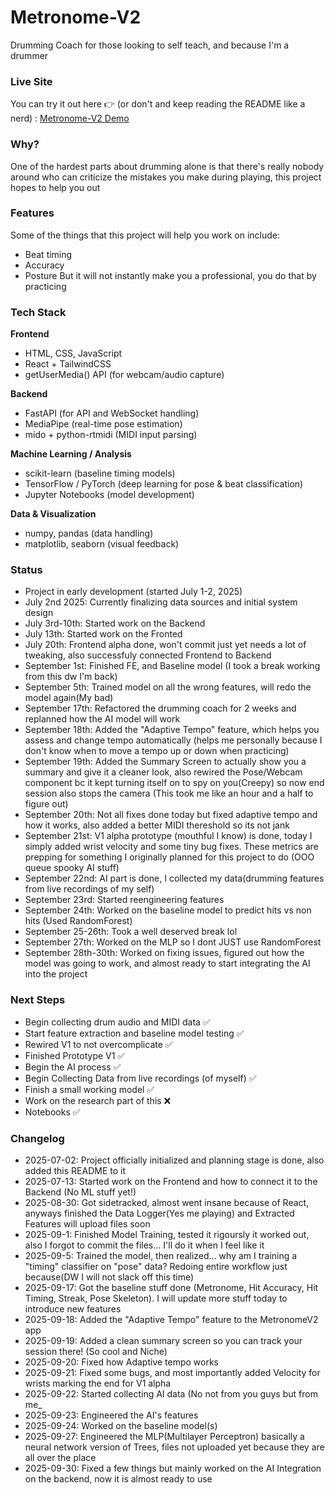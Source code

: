 # Metronome-V2
Drumming Coach for those looking to self teach, and because I'm a drummer

### Live Site
You can try it out here 👉 (or don't and keep reading the README like a nerd) : [Metronome-V2 Demo](https://metronome-v2.vercel.app/)


### Why?
One of the hardest parts about drumming alone is that there's really nobody around who can criticize the mistakes you make during playing, this project hopes to help you out

### Features
Some of the things that this project will help you work on include:
- Beat timing
- Accuracy
- Posture
But it will not instantly make you a professional, you do that by practicing

### Tech Stack
**Frontend**  
- HTML, CSS, JavaScript  
- React + TailwindCSS  
- getUserMedia() API (for webcam/audio capture)

**Backend**  
- FastAPI (for API and WebSocket handling)  
- MediaPipe (real-time pose estimation)  
- mido + python-rtmidi (MIDI input parsing)

**Machine Learning / Analysis**  
- scikit-learn (baseline timing models)  
- TensorFlow / PyTorch (deep learning for pose & beat classification)  
- Jupyter Notebooks (model development)

**Data & Visualization**  
- numpy, pandas (data handling)  
- matplotlib, seaborn (visual feedback)

### Status
- Project in early development (started July 1-2, 2025)
- July 2nd 2025: Currently finalizing data sources and initial system design
- July 3rd-10th: Started work on the Backend
- July 13th: Started work on the Fronted
- July 20th: Frontend alpha done, won't commit just yet needs a lot of tweaking, also successfuly connected Frontend to Backend
- September 1st: Finished FE, and Baseline model (I took a break working from this dw I'm back)
- September 5th: Trained model on all the wrong features, will redo the model again(My bad)
- September 17th: Refactored the drumming coach for 2 weeks and replanned how the AI model will work
- September 18th: Added the "Adaptive Tempo" feature, which helps you assess and change tempo automatically (helps me personally because I don't know when to move a tempo up or down when practicing)
- September 19th: Added the Summary Screen to actually show you a summary and give it a cleaner look, also rewired the Pose/Webcam component bc it kept turning itself on to spy on you(Creepy) so now end session also stops the camera (This took me like an hour and a half to figure out)
- September 20th: Not all fixes done today but fixed adaptive tempo and how it works, also added a better MIDI thereshold so its not jank
- September 21st: V1 alpha prototype (mouthful I know) is done, today I simply added wrist velocity and some tiny bug fixes. These metrics are prepping for something I originally planned for this project to do (OOO queue spooky AI stuff)
- September 22nd: AI part is done, I collected my data(drumming features from live recordings of my self)
- September 23rd: Started reengineering features
- September 24th: Worked on the baseline model to predict hits vs non hits (Used RandomForest)
- September 25-26th: Took a well deserved break lol
- September 27th: Worked on the MLP so I dont JUST use RandomForest
- September 28th-30th: Worked on fixing issues, figured out how the model was going to work, and almost ready to start integrating the AI into the project

### Next Steps
- Begin collecting drum audio and MIDI data ✅
- Start feature extraction and baseline model testing ✅
- Rewired V1 to not overcomplicate ✅
- Finished Prototype V1 ✅
- Begin the AI process ✅
- Begin Collecting Data from live recordings (of myself) ✅
- Finish a small working model ✅
- Work on the research part of this ❌
- Notebooks ✅




### Changelog
- 2025-07-02: Project officially initialized and planning stage is done, also added this README to it
- 2025-07-13: Started work on the Frontend and how to connect it to the Backend (No ML stuff yet!)
- 2025-08-30: Got sidetracked, almost went insane because of React, anyways finished the Data Logger(Yes me playing) and Extracted Features will upload files soon
- 2025-09-1: Finished Model Training, tested it rigoursly it worked out, also I forgot to commit the files... I'll do it when I feel like it
- 2025-09-5: Trained the model, then realized... why am I training a "timing" classifier on "pose" data? Redoing entire workflow just because(DW I will not slack off this time)
- 2025-09-17: Got the baseline stuff done (Metronome, Hit Accuracy, Hit Timing, Streak, Pose Skeleton). I will update more stuff today to introduce new features
- 2025-09-18: Added the "Adaptive Tempo" feature to the MetronomeV2 app
- 2025-09-19: Added a clean summary screen so you can track your session there! (So cool and Niche)
- 2025-09-20: Fixed how Adaptive tempo works
- 2025-09-21: Fixed some bugs, and most importantly added Velocity for wrists marking the end for V1 alpha
- 2025-09-22: Started collecting AI data (No not from you guys but from me_
- 2025-09-23: Engineered the AI's features
- 2025-09-24: Worked on the baseline model(s)
- 2025-09-27: Engineered the MLP(Multilayer Perceptron) basically a neural network version of Trees, files not uploaded yet because they are all over the place
- 2025-09-30: Fixed a few things but mainly worked on the AI Integration on the backend, now it is almost ready to use
